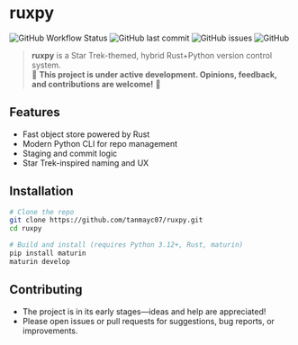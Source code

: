 # ruxpy

![GitHub Workflow Status](https://img.shields.io/github/actions/workflow/status/tanmayc07/ruxpy/.github%2Fworkflows%2FCI.yml
)
![GitHub last commit](https://img.shields.io/github/last-commit/tanmayc07/ruxpy)
![GitHub issues](https://img.shields.io/github/issues/tanmayc07/ruxpy)
![GitHub](https://img.shields.io/github/license/tanmayc07/ruxpy)

> **ruxpy** is a Star Trek-themed, hybrid Rust+Python version control system.  
> 🚧 **This project is under active development. Opinions, feedback, and contributions are welcome!** 🚧

## Features

- Fast object store powered by Rust
- Modern Python CLI for repo management
- Staging and commit logic
- Star Trek-inspired naming and UX

## Installation

```bash
# Clone the repo
git clone https://github.com/tanmayc07/ruxpy.git
cd ruxpy

# Build and install (requires Python 3.12+, Rust, maturin)
pip install maturin
maturin develop
```

## Contributing
- The project is in its early stages—ideas and help are appreciated!
- Please open issues or pull requests for suggestions, bug reports, or improvements.